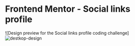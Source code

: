 # Frontend Mentor - Social links profile

![Design preview for the Social links profile coding challenge]
![destkop-design](https://github.com/Bintou-Traore/social-links-profile-/assets/123988915/6b09c6dd-3bfd-4ec7-9658-b2dc2d6b96e7)
